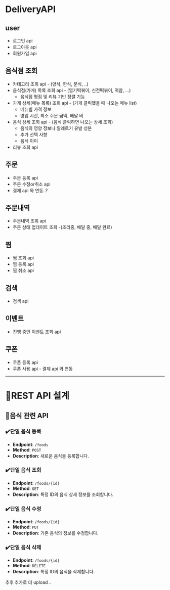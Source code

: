 # DeliveryAPI
## user
- 로그인 api
- 로그아웃 api
- 회원가입 api
  
## 음식점 조회
- 카테고리 조회 api - (양식, 한식, 분식, ..)
- 음식점(가게) 목록 조회 api - (엽기떡볶이, 신전떡볶이, 떡참, ...)
  - 음식점 평점 및 리뷰 기반 정렬 기능
- 가게 상세(메뉴 목록) 조회 api - (가게 클릭했을 때 나오는 메뉴 list)
  - 메뉴별 가격 정보
  - 영업 시간, 최소 주문 금액, 배달 비
- 음식 상세 조회 api - (음식 클릭하면 나오는 상세 조회)
  - 음식의 영양 정보나 알레르기 유발 성분
  - 추가 선택 사항
  - 음식 이미
- 리뷰 조회 api

## 주문
- 주문 등록 api
- 주문 수정or취소 api
- 결제 api 와 연동..?

## 주문내역
- 주문내역 조회 api
- 주문 상태 업데이트 조회 -(조리중, 배달 중, 배달 완료)
  
## 찜
  - 찜 조회 api
  - 찜 등록 api
  - 찜 취소 api

## 검색
  - 검색 api

## 이벤트 
  - 진행 중인 이벤트 조회 api

## 쿠폰 
  - 쿠폰 등록 api
  - 쿠폰 사용 api - 결제 api 와 연동
<hr>

# 🎈REST API 설계

## 🥘음식 관련 API

### ✔️단일 음식 등록
- **Endpoint**: `/foods`
- **Method**: `POST`
- **Description**: 새로운 음식을 등록합니다.

### ✔️단일 음식 조회
- **Endpoint**: `/foods/{id}`
- **Method**: `GET`
- **Description**: 특정 ID의 음식 상세 정보를 조회합니다.

### ✔️단일 음식 수정
- **Endpoint**: `/foods/{id}`
- **Method**: `PUT`
- **Description**: 기존 음식의 정보를 수정합니다.

### ✔️단일 음식 삭제
- **Endpoint**: `/foods/{id}`
- **Method**: `DELETE`
- **Description**: 특정 ID의 음식을 삭제합니다.

추후 추가로 더 upload .. 
